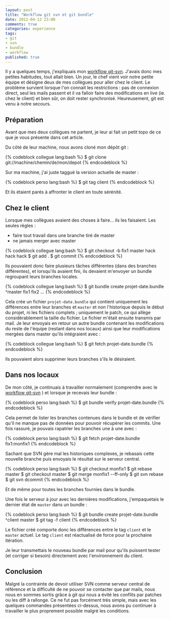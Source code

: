 ```yaml
---
layout: post
title: "Workflow git svn et git bundle"
date: 2012-04-12 23:00
comments: true
categories: experience
tags:
- git
- svn
- bundle
- workflow
published: true
---
```


Il y a quelques temps, j'expliquais mon [workflow git-svn](http://blog.isammoc.net/blog/2011/09/25/workflow-git-svn/). J'avais donc mes petites habitudes, tout allait bien. Un jour, le chef vient voir notre petite équipe et désigne deux de mes collègues pour aller chez le client. Le problème survient lorsque l'on connait les restrictions : pas de connexion direct, seul les mails passent et il va falloir faire des modifications en live (ie. chez le client) et bien sûr, on doit rester synchronisé. Heureusement, git est venu à notre secours.

<!--more-->
## Préparation ##

Avant que mes deux collègues ne partent, je leur ai fait un petit topo de ce que je vous présente dans cet article. 

Du côté de leur machine, nous avons cloné mon dépôt git :

{% codeblock collegue lang:bash %}
$ git clone git://machine/chemin/de/mon/depot
{% endcodeblock %}

Sur ma machine, j'ai juste taggué la version actuelle de master :

{% codeblock perso lang:bash %}
$ git tag client
{% endcodeblock %}

Et ils étaient parés à affronter le client en toute sérénité.

## Chez le client ##

Lorsque mes collègues avaient des choses à faire... ils les faisaient.
Les seules règles : 

 * faire tout travail dans une branche tiré de master
 * ne jamais merger avec master

{% codeblock collegue lang:bash %}
$ git checkout -b fix1 master
hack hack hack
$ git add .
$ git commit
{% endcodeblock %}

Ils pouvaient donc faire plusieurs tâches différentes (dans des branches différentes), et lorsqu'ils avaient fini, ils devaient m'envoyer un bundle regroupant leurs branches locales.

{% codeblock collegue lang:bash %}
$ git bundle create projet-date.bundle ^master fix1 fix2 ...
{% endcodeblock %}

Cela crée un fichier `projet-date.bundle` qui contient uniquement les différences entre leur branches et `master` et non l'historique depuis le début du projet, ni les fichiers complets ; uniquement le patch, ce qui allège considérablement la taille du fichier.
Le fichier m'était ensuite transmis par mail. Je leur envoyais en retour un autre bundle contenant les modifications du reste de l'équipe (restant dans nos locaux) ainsi que leur modifications mergées dans master qu'ils intégraient avec :

{% codeblock collegue lang:bash %}
$ git fetch projet-date.bundle
{% endcodeblock %}

Ils pouvaient alors supprimer leurs branches s'ils le désiraient.

## Dans nos locaux ##

De mon côté, je continuais à travailler normalement (comprendre avec le [workflow git-svn](http://blog.isammoc.net/blog/2011/09/25/workflow-git-svn/) ) et lorsque je recevais leur bundle :


{% codeblock perso lang:bash %}
$ git bundle verify projet-date.bundle
{% endcodeblock %}

Cela permet de lister les branches contenues dans le bundle et de vérifier qu'il ne manque pas de données pour pouvoir récupérer les commits. Une fois rassuré, je pouvais rapatrier les branches une à une avec :

{% codeblock perso lang:bash %}
$ git fetch projet-date.bundle fix1:monfix1
{% endcodeblock %}

Sachant que SVN gère mal les historiques complexes, je rebasais cette nouvelle branche puis envoyais le résultat sur le serveur central.

{% codeblock perso lang:bash %}
$ git checkout monfix1
$ git rebase master
$ git checkout master
$ git merge monfix1 --ff-only
$ git svn rebase
$ git svn dcommit
{% endcodeblock %}

Et de même pour toutes les branches fournies dans le bundle.

Une fois le serveur à jour avec les dernières modifications, j'empaquetais le dernier état de `master` dans un bundle :
 
{% codeblock perso lang:bash %}
$ git bundle create projet-date.bundle ^client master
$ git tag -f client
{% endcodeblock %}

Le fichier créé comporte donc les différences entre le tag `client` et le `master` actuel. Le tag `client` est réactualisé de force pour la prochaine itération.

Je leur transmettais le nouveau bundle par mail pour qu'ils puissent tester (et corriger si besoin) directement avec l'environnement du client.

## Conclusion ##

Malgré la contrainte de devoir utiliser SVN comme serveur central de référence et la difficulté de ne pouvoir se contacter que par mails,
nous nous en sommes sortis grâce à git qui nous a évité les conflits par patches ou les diff à rallonge.
Ce ne fut pas forcément très simple, mais avec les quelques commandes présentées ci-dessus, nous avons pu continuer à travailler le plus proprement possible malgré les conditions.
